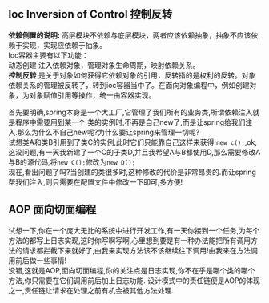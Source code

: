 ## Ioc Inversion of Control 控制反转  
**依赖倒置的说明:**
高层模块不依赖与底层模块，两者应该依赖抽象，抽象不应该依赖于实现，实现应依赖于抽象。  
Ioc容器主要有以下功能：  
 动态创建 注入依赖对象，管理对象生命周期，映射依赖关系。   
**控制反转** 是关于对象如何获得它依赖对象的引用，反转指的是权利的反转。对象依赖关系的管理被反转了，转到ioc容器当中了。在面向对象编程中，例如创建对象，为对象赋值引用等操作，统一由容器实现。  

首先要明确,spring本身是一个大工厂,它管理了我们所有的业务类,所谓依赖注入就是程序中需要用到某一个
类的实例时,不再是自己new了,而是让spring给我们注入.那么为什么不自己new呢?为什么要让spring来管理一切呢?  
试想类A和类B引用到了类C的实例,此时它们只能靠自己这样来获得:`new c();`,ok,这没问题,有一天我新建了一个C的子类D,并且我希望A与B都使用D,那么需要修改A与B的源代码,将`new C();`修改为`new D();`  
现在,看出问题了吗?当创建的类很多时,这种修改的代价是非常昂贵的.而让spring帮我们注入,则只需要在配置文件中修改一下即可,多方便!


## AOP 面向切面编程  
试想一下,你在一个庞大无比的系统中进行开发工作,有一天你接到一个任务,为每个方法的都写上日志实现,这时你写啊写啊,心里想到要是有一种办法能把所有调用方法的请求都拦截下来就好了,由我来实现方法该不该继续往下调用!由我来在方法调用前后做一些事情!  
没错,这就是AOP,面向切面编程,你的关注点是日志实现,你不在乎是哪个类的哪个方法,你只需要在它们调用前后加上日志功能. 设计模式中的责任链便是AOP的体现之一,责任链让请求在处理之前有机会被其他方法处理.
